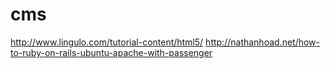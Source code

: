 cms
===
http://www.lingulo.com/tutorial-content/html5/
http://nathanhoad.net/how-to-ruby-on-rails-ubuntu-apache-with-passenger
